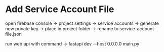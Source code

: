 # Add Service Account File
open firebase console -> project settings -> service accounts -> generate new private key -> place in project folder -> rename to service-account-file.json

run web api with command -> fastapi dev --host 0.0.0.0  main.py
